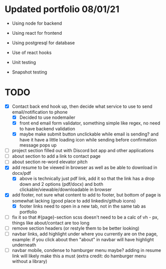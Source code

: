 # Updated portfolio 08/01/21

- Using node for backend
- Using react for frontend
- Using postgresql for database

- Use of react hooks
- Unit testing
- Snapshot testing

# TODO

- [X] Contact back end hook up, then decide what service to use to send email/notification to phone
    - [X] Decided to use nodemailer
    - [x] front end email form validator, something simple like regex, no need to have backend validation
    - [x] maybe make submit button unclickable while email is sending? and have it have a little loading icon while sending before confirmation message pops up
- [ ] project section filled out with Discord bot app and other applications
- [ ] about section to add a link to contact page
- [ ] about section re-word elevator pitch
- [X] add resume to be viewed in browser as well as be able to download in docx/pdf
    - [X] above is technically just pdf link, add it so that the link has a drop down and 2 options (pdf/docx) and both clickable/viewable/downloadable in browser
- [X] add footer, not sure what content to add to footer, but bottom of page is somewhat lacking (good place to add linkedin/github icons)
    - [x] footer links need to open in a new tab, not in the same tab as portfolio
- [ ] fix it so that #{page}-section scss doesn't need to be a calc of vh - px, things like about/contact are too long
- [ ] remove section headers (or restyle them to be better looking)
- [ ] navbar links, add highlight under where you currently are on the page, example: if you click about then "about" in navbar will have highlight underneath
- [ ] navbar mobile, condense to hamburger menu maybe? adding in resume link will likely make this a must (extra credit: do hamburger menu without a library)